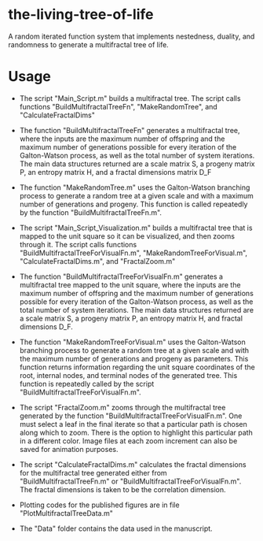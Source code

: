 # the-living-tree-of-life

A random iterated function system that implements nestedness, duality, and randomness to generate a multifractal tree of life.

# Usage

* The script "Main_Script.m" builds a multifractal tree. The script calls functions "BuildMultifractalTreeFn", "MakeRandomTree", and "CalculateFractalDims"

* The function "BuildMultifractalTreeFn" generates a multifractal tree, where the inputs are the maximum number of offspring and the maximum number of generations possible for every iteration of the Galton-Watson process, as well as the total number of system iterations. The main data structures returned are a scale matrix S, a progeny matrix P, an entropy matrix H, and a fractal dimensions matrix D_F

* The function "MakeRandomTree.m" uses the Galton-Watson branching process to generate a random tree at a given scale and with a maximum number of generations and progeny. This function is called repeatedly by the function "BuildMultifractalTreeFn.m".

* The script "Main_Script_Visualization.m" builds a multifractal tree that is mapped to the unit square so it can be visualized, and then zooms through it. The script calls functions "BuildMultifractalTreeForVisualFn.m", "MakeRandomTreeForVisual.m", "CalculateFractalDims.m", and "FractalZoom.m"

* The function "BuildMultifractalTreeForVisualFn.m" generates a multifractal tree mapped to the unit square, where the inputs are the maximum number of offspring and the maximum number of generations possible for every iteration of the Galton-Watson process, as well as the total number of system iterations. The main data structures returned are a scale matrix S, a progeny matrix P, an entropy matrix H, and fractal dimensions D_F.

* The function "MakeRandomTreeForVisual.m" uses the Galton-Watson branching process to generate a random tree at a given scale and with the maximum number of generations and progeny as parameters. This function returns information regarding the unit square coordinates of the root, internal nodes, and terminal nodes of the generated tree. This function is repeatedly called by the script "BuildMultifractalTreeForVisualFn.m".

* The script "FractalZoom.m" zooms through the multifractal tree generated by the function "BuildMultifractalTreeForVisualFn.m". One must select a leaf in the final iterate so that a particular path is chosen along which to zoom. There is the option to highlight this particular path in a different color. Image files at each zoom increment can also be saved for animation purposes.

* The script "CalculateFractalDims.m" calculates the fractal dimensions for the multifractal tree generated either from "BuildMultifractalTreeFn.m" or "BuildMultifractalTreeForVisualFn.m". The fractal dimensions is taken to be the correlation dimension.

* Plotting codes for the published figures are in file "PlotMultifractalTreeData.m"

* The "Data" folder contains the data used in the manuscript. 
